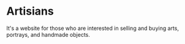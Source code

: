 # Artisians
It's a website for those who are interested in selling and buying arts, portrays, and handmade objects.

